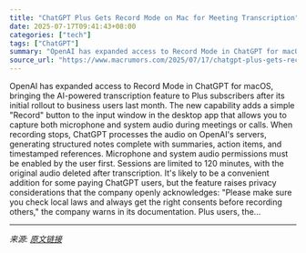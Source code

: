 ```yaml
---
title: "ChatGPT Plus Gets Record Mode on Mac for Meeting Transcription"
date: 2025-07-17T09:41:43+08:00
categories: ["tech"]
tags: ["ChatGPT"]
summary: "OpenAI has expanded access to Record Mode in ChatGPT for macOS, bringing the AI-powered transcription feature to Plus subscribers after its initial rollout to business users last month. The new capabi"
source_url: "https://www.macrumors.com/2025/07/17/chatgpt-plus-gets-record-mode-macos/"
---
```


OpenAI has expanded access to Record Mode in ChatGPT for macOS, bringing the AI-powered transcription feature to Plus subscribers after its initial rollout to business users last month. The new capability adds a simple "Record" button to the input window in the desktop app that allows you to capture both microphone and system audio during meetings or calls. When recording stops, ChatGPT processes the audio on OpenAI's servers, generating structured notes complete with summaries, action items, and timestamped references. Microphone and system audio permissions must be enabled by the user first. Sessions are limited to 120 minutes, with the original audio deleted after transcription. It's likely to be a convenient addition for some paying ChatGPT users, but the feature raises privacy considerations that the company openly acknowledges: "Please make sure you check local laws and always get the right consents before recording others," the company warns in its documentation. Plus users, the...

---

*来源: [原文链接](https://www.macrumors.com/2025/07/17/chatgpt-plus-gets-record-mode-macos/)*
